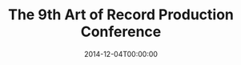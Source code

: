 ---
acronym: ARP-2014
date: '2014-12-04T00:00:00'
ext_url: http://www.artofrecordproduction.com/index.php/component/content/article?id=215
location: Oslo, Norway
submission_date: '2014-04-15T00:00:00'
title: The 9th Art of Record Production Conference
---